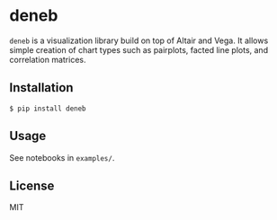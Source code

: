 # deneb

`deneb` is a visualization library build on top of Altair and Vega. It allows simple creation of chart types such as pairplots, facted line plots, and correlation matrices. 


## Installation

```commandline
$ pip install deneb
```


## Usage

See notebooks in `examples/`.


## License

MIT

